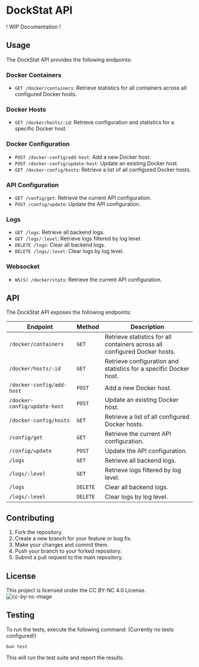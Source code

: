 # DockStat API

! WIP Documentation !

## Usage

The DockStat API provides the following endpoints:

### Docker Containers
- `GET /docker/containers`: Retrieve statistics for all containers across all configured Docker hosts.

### Docker Hosts
- `GET /docker/hosts/:id`: Retrieve configuration and statistics for a specific Docker host.

### Docker Configuration
- `POST /docker-config/add-host`: Add a new Docker host.
- `POST /docker-config/update-host`: Update an existing Docker host.
- `GET /docker-config/hosts`: Retrieve a list of all configured Docker hosts.

### API Configuration
- `GET /config/get`: Retrieve the current API configuration.
- `POST /config/update`: Update the API configuration.

### Logs
- `GET /logs`: Retrieve all backend logs.
- `GET /logs/:level`: Retrieve logs filtered by log level.
- `DELETE /logs`: Clear all backend logs.
- `DELETE /logs/:level`: Clear logs by log level.

### Websocket
- `WS(S) /docker/stats`: Retrieve the current API configuration.

## API

The DockStat API exposes the following endpoints:

| Endpoint | Method | Description |
| --- | --- | --- |
| `/docker/containers` | `GET` | Retrieve statistics for all containers across all configured Docker hosts. |
| `/docker/hosts/:id` | `GET` | Retrieve configuration and statistics for a specific Docker host. |
| `/docker-config/add-host` | `POST` | Add a new Docker host. |
| `/docker-config/update-host` | `POST` | Update an existing Docker host. |
| `/docker-config/hosts` | `GET` | Retrieve a list of all configured Docker hosts. |
| `/config/get` | `GET` | Retrieve the current API configuration. |
| `/config/update` | `POST` | Update the API configuration. |
| `/logs` | `GET` | Retrieve all backend logs. |
| `/logs/:level` | `GET` | Retrieve logs filtered by log level. |
| `/logs` | `DELETE` | Clear all backend logs. |
| `/logs/:level` | `DELETE` | Clear logs by log level. |

## Contributing

1. Fork the repository.
2. Create a new branch for your feature or bug fix.
3. Make your changes and commit them.
4. Push your branch to your forked repository.
5. Submit a pull request to the main repository.

## License

This project is licensed under the CC BY-NC 4.0 License.
![cc-by-nc-image](https://licensebuttons.net/l/by-nc/4.0/88x31.png)

## Testing

To run the tests, execute the following command:
(Currently no tests configured!)
```
bun test
```

This will run the test suite and report the results.
